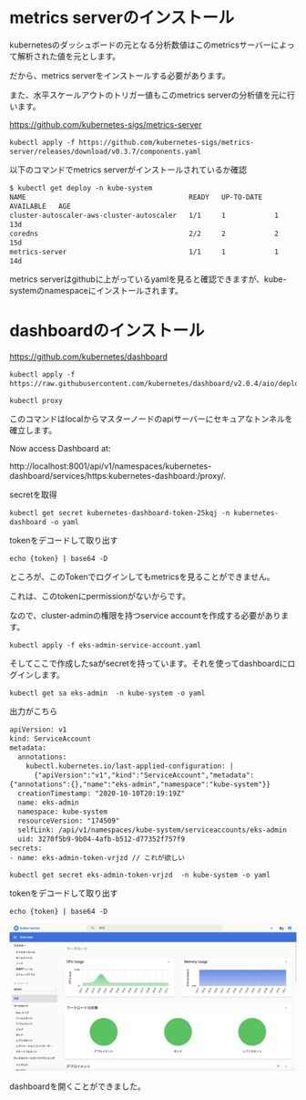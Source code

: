 # metrics serverのインストール
kubernetesのダッシュボードの元となる分析数値はこのmetricsサーバーによって解析された値を元とします。

だから、metrics serverをインストールする必要があります。

また、水平スケールアウトのトリガー値もこのmetrics serverの分析値を元に行います。

https://github.com/kubernetes-sigs/metrics-server

```
kubectl apply -f https://github.com/kubernetes-sigs/metrics-server/releases/download/v0.3.7/components.yaml
```

以下のコマンドでmetrics serverがインストールされているか確認
```
$ kubectl get deploy -n kube-system
NAME                                        READY   UP-TO-DATE   AVAILABLE   AGE
cluster-autoscaler-aws-cluster-autoscaler   1/1     1            1           13d
coredns                                     2/2     2            2           15d
metrics-server                              1/1     1            1           14d
```
metrics serverはgithubに上がっているyamlを見ると確認できますが、kube-systemのnamespaceにインストールされます。

# dashboardのインストール
https://github.com/kubernetes/dashboard

```
kubectl apply -f https://raw.githubusercontent.com/kubernetes/dashboard/v2.0.4/aio/deploy/recommended.yaml

```

```
kubectl proxy
```
このコマンドはlocalからマスターノードのapiサーバーにセキュアなトンネルを確立します。

Now access Dashboard at:

http://localhost:8001/api/v1/namespaces/kubernetes-dashboard/services/https:kubernetes-dashboard:/proxy/.

secretを取得
```
kubectl get secret kubernetes-dashboard-token-25kqj -n kubernetes-dashboard -o yaml
```

tokenをデコードして取り出す
```
echo {token} | base64 -D
```
ところが、このTokenでログインしてもmetricsを見ることができません。

これは、このtokenにpermissionがないからです。

なので、cluster-adminの権限を持つservice accountを作成する必要があります。

```
kubectl apply -f eks-admin-service-account.yaml
```

そしてここで作成したsaがsecretを持っています。それを使ってdashboardにログインします。

```
kubectl get sa eks-admin  -n kube-system -o yaml
```
出力がこちら
```
apiVersion: v1
kind: ServiceAccount
metadata:
  annotations:
    kubectl.kubernetes.io/last-applied-configuration: |
      {"apiVersion":"v1","kind":"ServiceAccount","metadata":{"annotations":{},"name":"eks-admin","namespace":"kube-system"}}
  creationTimestamp: "2020-10-10T20:19:19Z"
  name: eks-admin
  namespace: kube-system
  resourceVersion: "174509"
  selfLink: /api/v1/namespaces/kube-system/serviceaccounts/eks-admin
  uid: 3270f5b9-9b04-4afb-b512-d77352f757f9
secrets:
- name: eks-admin-token-vrjzd // これが欲しい
```

```
kubectl get secret eks-admin-token-vrjzd  -n kube-system -o yaml
```

tokenをデコードして取り出す
```
echo {token} | base64 -D
```

<img src="../asset/img/dashboard_top.png">

dashboardを開くことができました。